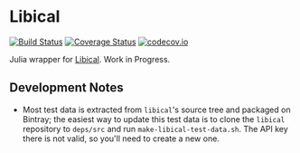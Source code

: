 # Libical

[![Build Status](https://travis-ci.org/jgoldfar/Libical.jl.svg?branch=master)](https://travis-ci.org/jgoldfar/Libical.jl)
[![Coverage Status](https://coveralls.io/repos/jgoldfar/Libical.jl/badge.svg?branch=master&service=github)](https://coveralls.io/github/jgoldfar/Libical.jl?branch=master)
[![codecov.io](http://codecov.io/github/jgoldfar/Libical.jl/coverage.svg?branch=master)](http://codecov.io/github/jgoldfar/Libical.jl?branch=master)

Julia wrapper for [Libical](https://github.com/libical/libical). Work in Progress.

## Development Notes

* Most test data is extracted from `libical`'s source tree and packaged on Bintray; the easiest way to update this test data is to clone the `libical` repository to `deps/src` and run `make-libical-test-data.sh`.
The API key there is not valid, so you'll need to create a new one.
